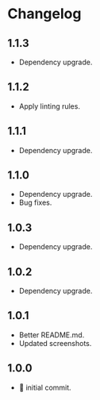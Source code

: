 # Changelog

## 1.1.3

-   Dependency upgrade.

## 1.1.2

-   Apply linting rules.

## 1.1.1

-   Dependency upgrade.

## 1.1.0

-   Dependency upgrade.
-   Bug fixes.

## 1.0.3

-   Dependency upgrade.

## 1.0.2

-   Dependency upgrade.

## 1.0.1

-   Better README.md.
-   Updated screenshots.

## 1.0.0

-   :tada: initial commit.
